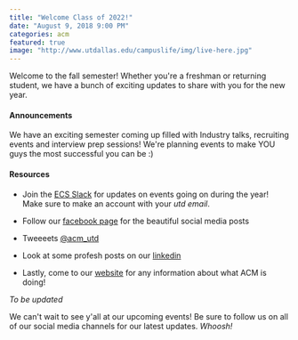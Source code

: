 ```yaml
---
title: "Welcome Class of 2022!"
date: "August 9, 2018 9:00 PM"
categories: acm
featured: true
image: "http://www.utdallas.edu/campuslife/img/live-here.jpg"
---
```


Welcome to the fall semester! Whether you're a freshman or returning student, we have a bunch of exciting updates to share with you for the new year.

<!--more-->

#### Announcements
We have an exciting semester coming up filled with Industry talks, recruiting events and interview prep sessions!
We're planning events to make YOU guys the most successful you can be :) 

#### Resources
* Join the [ECS Slack](https://www.ecsutd.slack.com) for updates on events going on during the year! Make sure to make an account with your *utd email*.

* Follow our [facebook page](https://www.facebook.com/acmatutd/) for the beautiful social media posts

* Tweeeets [@acm_utd](https://www.twitter.com/acm_utd)

* Look at some profesh posts on our [linkedin](https://www.linkedin.com/company/acmutd/)

* Lastly, come to our [website](https://www.acmutd.co) for any information about what ACM is doing! 

*To be updated*

We can't wait to see y'all at our upcoming events! 
Be sure to follow us on all of our social media channels for our latest updates. *Whoosh!*
